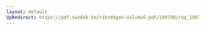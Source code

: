 ```yaml
---
layout: default
UpRedirect: https://pdf.swedeb.se/riksdagen-volumeG-pdf/199798/reg_199798/reg_199798_0512.pdf
---
```

